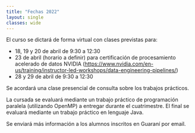 ```yaml
---
title: "Fechas 2022"
layout: single
classes: wide
---
```



El curso se dictará de forma virtual con clases previstas para:
- 18, 19 y 20 de abril de 9:30 a 12:30
- 23 de abril (horario a definir) para certificación de procesamiento acelerado de datos NVIDIA (https://www.nvidia.com/en-us/training/instructor-led-workshops/data-engineering-pipelines/)
- 28 y 29 de abril de 9:30 a 12:30

Se acordará una clase presencial de consulta sobre los trabajos prácticos. 

La cursada se evaluará mediante un trabajo práctico de programación paralela (utilizando OpenMP) a entregar durante el cuatrimestre. El final se evaluará mediante un trabajo práctico en lenguaje Java.

Se enviará más información a los alumnos inscritos en Guaraní por email.
